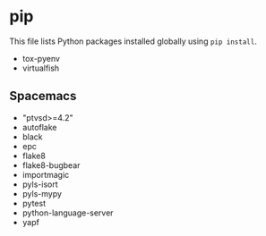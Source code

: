 # pip

This file lists Python packages installed globally using `pip install`.

- tox-pyenv
- virtualfish

## Spacemacs

- "ptvsd>=4.2"
- autoflake 
- black 
- epc 
- flake8 
- flake8-bugbear
- importmagic 
- pyls-isort
- pyls-mypy
- pytest 
- python-language-server
- yapf 
